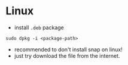 # Linux

- install `.deb` package

```shell
sudo dpkg -i <package-path>
```

- recommended to don't install snap on linux!
- just try download the file from the internet.
